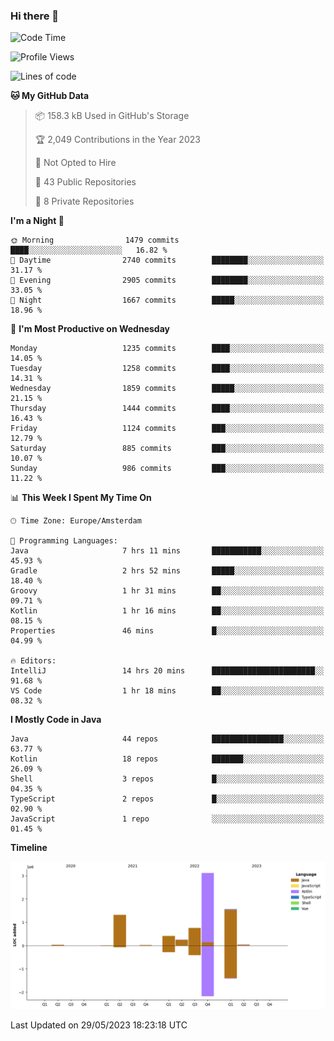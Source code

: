 ### Hi there 👋


<!--START_SECTION:waka-->
![Code Time](http://img.shields.io/badge/Code%20Time-3%2C235%20hrs%206%20mins-blue)

![Profile Views](http://img.shields.io/badge/Profile%20Views-2-blue)

![Lines of code](https://img.shields.io/badge/From%20Hello%20World%20I%27ve%20Written-7.5%20million%20lines%20of%20code-blue)

**🐱 My GitHub Data** 

> 📦 158.3 kB Used in GitHub's Storage 
 > 
> 🏆 2,049 Contributions in the Year 2023
 > 
> 🚫 Not Opted to Hire
 > 
> 📜 43 Public Repositories 
 > 
> 🔑 8 Private Repositories 
 > 
**I'm a Night 🦉** 

```text
🌞 Morning                1479 commits        ████░░░░░░░░░░░░░░░░░░░░░   16.82 % 
🌆 Daytime                2740 commits        ████████░░░░░░░░░░░░░░░░░   31.17 % 
🌃 Evening                2905 commits        ████████░░░░░░░░░░░░░░░░░   33.05 % 
🌙 Night                  1667 commits        █████░░░░░░░░░░░░░░░░░░░░   18.96 % 
```
📅 **I'm Most Productive on Wednesday** 

```text
Monday                   1235 commits        ████░░░░░░░░░░░░░░░░░░░░░   14.05 % 
Tuesday                  1258 commits        ████░░░░░░░░░░░░░░░░░░░░░   14.31 % 
Wednesday                1859 commits        █████░░░░░░░░░░░░░░░░░░░░   21.15 % 
Thursday                 1444 commits        ████░░░░░░░░░░░░░░░░░░░░░   16.43 % 
Friday                   1124 commits        ███░░░░░░░░░░░░░░░░░░░░░░   12.79 % 
Saturday                 885 commits         ███░░░░░░░░░░░░░░░░░░░░░░   10.07 % 
Sunday                   986 commits         ███░░░░░░░░░░░░░░░░░░░░░░   11.22 % 
```


📊 **This Week I Spent My Time On** 

```text
🕑︎ Time Zone: Europe/Amsterdam

💬 Programming Languages: 
Java                     7 hrs 11 mins       ███████████░░░░░░░░░░░░░░   45.93 % 
Gradle                   2 hrs 52 mins       █████░░░░░░░░░░░░░░░░░░░░   18.40 % 
Groovy                   1 hr 31 mins        ██░░░░░░░░░░░░░░░░░░░░░░░   09.71 % 
Kotlin                   1 hr 16 mins        ██░░░░░░░░░░░░░░░░░░░░░░░   08.15 % 
Properties               46 mins             █░░░░░░░░░░░░░░░░░░░░░░░░   04.99 % 

🔥 Editors: 
IntelliJ                 14 hrs 20 mins      ███████████████████████░░   91.68 % 
VS Code                  1 hr 18 mins        ██░░░░░░░░░░░░░░░░░░░░░░░   08.32 % 
```

**I Mostly Code in Java** 

```text
Java                     44 repos            ████████████████░░░░░░░░░   63.77 % 
Kotlin                   18 repos            ███████░░░░░░░░░░░░░░░░░░   26.09 % 
Shell                    3 repos             █░░░░░░░░░░░░░░░░░░░░░░░░   04.35 % 
TypeScript               2 repos             █░░░░░░░░░░░░░░░░░░░░░░░░   02.90 % 
JavaScript               1 repo              ░░░░░░░░░░░░░░░░░░░░░░░░░   01.45 % 
```



**Timeline**

![Lines of Code chart](https://raw.githubusercontent.com/powercasgamer/powercasgamer/master/assets/bar_graph.png)


 Last Updated on 29/05/2023 18:23:18 UTC
<!--END_SECTION:waka-->
